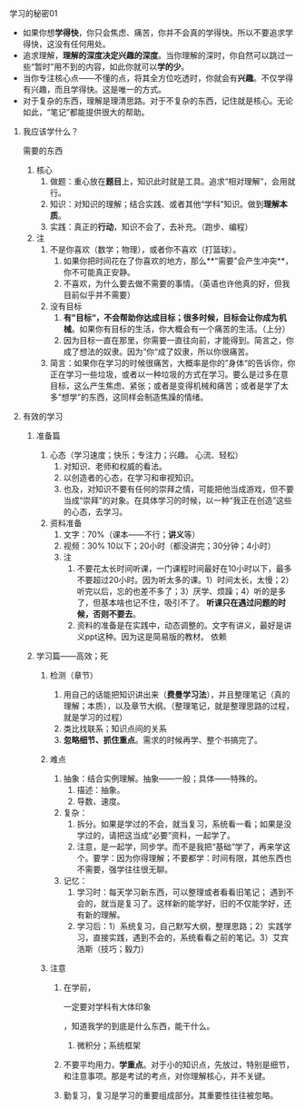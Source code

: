 学习的秘密01

- 如果你想**学得快**，你只会焦虑、痛苦，你并不会真的学得快。所以不要追求学得快，这没有任何用处。
- 追求理解，**理解的深度决定兴趣的深度**。当你理解的深时，你自然可以跳过一些“暂时”用不到的内容，如此你就可以**学的少**。
- 当你专注核心点——不懂的点，将其全方位吃透时，你就会有**兴趣**。不仅学得有兴趣，而且学得快。这是唯一的方式。
- 对于复杂的东西，理解是理清思路。对于不复杂的东西，记住就是核心。无论如此，“笔记”都能提供很大的帮助。



1. 我应该学什么？

   需要的东西

   1. 核心
      1. 做题：重心放在**题目**上，知识此时就是工具。追求“相对理解”，会用就行。
      2. 知识：对知识的理解；结合实践、或者其他“学科”知识。做到**理解本质**。
      3. 实践：真正的**行动**，知识不会了，去补充。（跑步、编程）
   2. 注
      1. 不是你喜欢（数学；物理），或者你不喜欢（打篮球）。
         1. 如果你把时间花在了你喜欢的地方，那么**“需要”会产生冲突**，你不可能真正安静。
         2. 不喜欢，为什么要去做不需要的事情。（英语也许他真的好，但我目前似乎并不需要）
      2. 没有目标
         1. **有”目标“，不会帮助你达成目标；很多时候，目标会让你成为机械**。如果你有目标的生活，你大概会有一个痛苦的生活。（上分）
         2. 因为目标一直在那里，你需要一直往向前，才能得到。简言之，你成了想法的奴隶。因为”你“成了奴隶，所以你很痛苦。
      3. 简言：如果你在学习的时候很痛苦，大概率是你的”身体“的告诉你，你正在学习一些垃圾，或者以一种垃圾的方式在学习。要么是过多在意目标，这么产生焦虑、紧张；或者是变得机械和痛苦；或者是学了太多”想学”的东西，这同样会制造焦躁的情绪。

2. 有效的学习

   1. 准备篇

      1. 心态（学习速度；快乐；专注力；兴趣。 心流、轻松）
         1. 对知识、老师和权威的看法。
         2. 以创造者的心态，在学习和审视知识。
         3. 也及，对知识不要有任何的崇拜之情，可能把他当成游戏，但不要当成“崇拜”的对象。在具体学习的时候，以一种“我正在创造”这些的心态，去学习。
      2. 资料准备
         1. 文字：70%（课本——不行；**讲义**等）
         2. 视频：30% 10以下；20小时（都没讲完；30分钟；4小时）
         3. 注
            1. 不要花太长时间听课，一门课程时间最好在10小时以下，最多不要超过20小时。因为听太多的课。1）时间太长，太慢；2）听完以后，忘的也差不多了；3）厌学、烦躁；4）听的是多了，但基本啥也记不住，吸引不了。 **听课只在遇过问题的时候，否则不要去**。
            2. 资料的准备是在实践中，动态调整的。文字有讲义，最好是讲义ppt这种。因为这是简易版的教材。 依赖

   2. 学习篇——高效；死

      1. 检测（章节）

         1. 用自己的话能把知识讲出来（**费曼学习法**），并且整理笔记（真的理解；本质），以及章节大纲。（整理笔记，就是整理思路的过程，就是学习的过程）
         2. 类比找联系；知识点间的关系
         3. **忽略细节、抓住重点**。需求的时候再学、整个书搞完了。

      2. 难点

         1. 抽象：结合实例理解。抽象——一般；具体——特殊的。
            1. 描述：抽象。
            2. 导数、速度。
         2. 复杂：
            1. 拆分。如果是学过的不会，就当复习，系统看一看；如果是没学过的，请把这当成“必要”资料，一起学了。
            2. 注意，是一起学，同步学。而不是我把“基础”学了，再来学这个。要学：因为你得理解；不要都学：时间有限，其他东西也不需要，强学往往很无聊。
         3. 记忆：
            1. 学习时：每天学习新东西，可以整理或者看看旧笔记； 遇到不会的，就当是复习了。这样新的能学好，旧的不仅能学好，还有新的理解。
            2. 学习后：1）系统复习，自己默写大纲，整理思路；2）实践学习，直接实践，遇到不会的，系统看看之前的笔记。3）艾宾浩斯（技巧；毅力）

      3. 注意

         1. 在学前，

            一定要对学科有大体印象

            ，知道我学的到底是什么东西，能干什么。

            1. 微积分；系统框架

         2. 不要平均用力，**学重点**。对于小的知识点，先放过，特别是细节，和注意事项。那是考试的考点，对你理解核心，并不关键。

         3. 勤复习，复习是学习的重要组成部分。其重要性往往被忽略。
